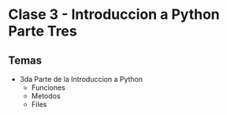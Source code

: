 # Clase 3 - Introduccion a Python Parte Tres


## Temas

* 3da Parte de la Introduccion a Python
    * Funciones
    * Metodos
    * Files

